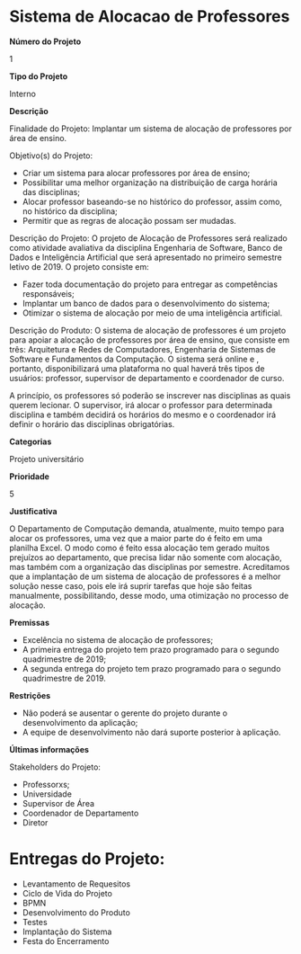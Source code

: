 # Sistema de Alocacao de Professores

**Número do Projeto**

1


**Tipo do Projeto** 

Interno


**Descrição**

Finalidade do Projeto: 
Implantar um sistema de alocação de professores por área de ensino. 


Objetivo(s) do Projeto: 
- Criar um sistema para alocar professores por área de ensino; 
- Possibilitar uma melhor organização na distribuição de carga horária das disciplinas; 
- Alocar professor baseando-se no histórico do professor, assim como, no histórico da disciplina; 
- Permitir que as regras de alocação possam ser mudadas. 

Descrição do Projeto: 
O projeto de Alocação de Professores será realizado como atividade avaliativa da disciplina Engenharia de Software, Banco de Dados e Inteligência Artificial que será apresentado no primeiro semestre letivo de 2019. O projeto consiste em: 
- Fazer toda documentação do projeto para entregar as competências responsáveis; 
- Implantar um banco de dados para o desenvolvimento do sistema; 
- Otimizar o sistema de alocação por meio de uma inteligência artificial. 

Descrição do Produto: 
O sistema de alocação de professores é um projeto para apoiar a alocação de professores por área de ensino, que consiste em três: Arquitetura e Redes de Computadores, Engenharia de Sistemas de Software e Fundamentos da Computação. O sistema será online e , portanto, disponibilizará uma plataforma no qual haverá três tipos de usuários: professor, supervisor de departamento e coordenador de curso. 

A princípio, os professores só poderão se inscrever nas disciplinas as quais querem lecionar. O supervisor, irá alocar o professor para determinada disciplina e também decidirá os horários do mesmo e o coordenador irá definir o horário das disciplinas obrigatórias. 


**Categorias**

Projeto universitário


**Prioridade**

5


**Justificativa**

O Departamento de Computação demanda, atualmente, muito tempo para alocar os professores, uma vez que a maior parte do é feito em uma planilha Excel. O modo como é feito essa alocação tem gerado muitos prejuízos ao departamento, que precisa lidar não somente com alocação, mas também com a organização das disciplinas por semestre. 
Acreditamos que a implantação de um sistema de alocação de professores é a melhor solução nesse caso, pois ele irá suprir tarefas que hoje são feitas manualmente, possibilitando, desse modo, uma otimização no processo de alocação.


**Premissas**

- Excelência no sistema de alocação de professores; 
- A primeira entrega do projeto tem prazo programado para o segundo quadrimestre de 2019; 
- A segunda entrega do projeto tem prazo programado para o segundo quadrimestre de 2019.


**Restrições**

- Não poderá se ausentar o gerente do projeto durante o desenvolvimento da aplicação; 
- A equipe de desenvolvimento não dará suporte posterior à aplicação.


**Últimas informações**

Stakeholders do Projeto: 
- Professorxs; 
- Universidade 
- Supervisor de Área 
- Coordenador de Departamento 
- Diretor 


# Entregas do Projeto: 

- Levantamento de Requesitos 
- Ciclo de Vida do Projeto 
- BPMN 
- Desenvolvimento do Produto 
- Testes 
- Implantação do Sistema 
- Festa do Encerramento 
